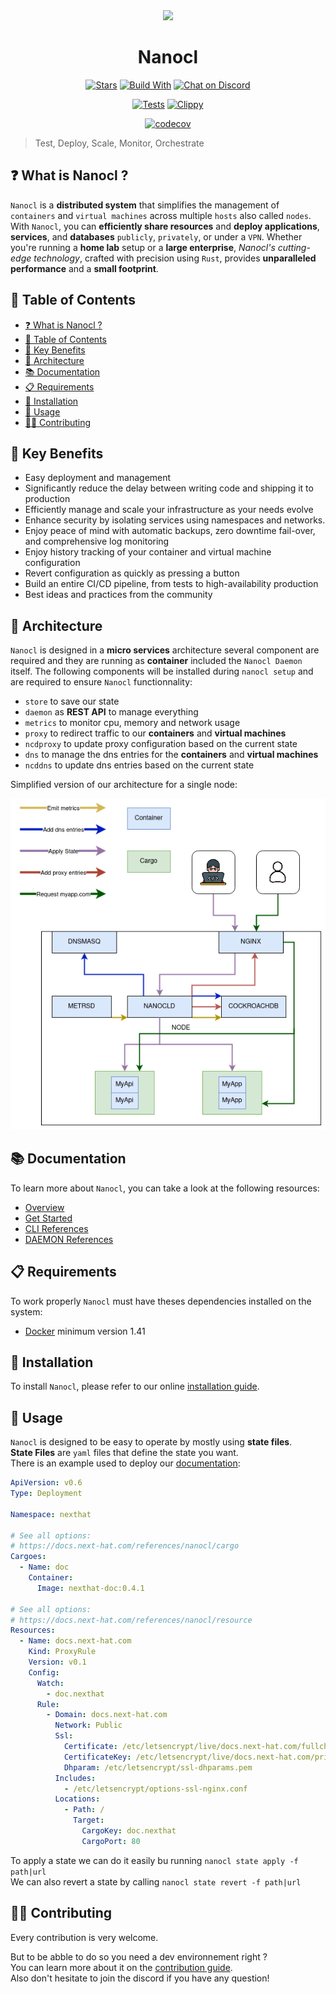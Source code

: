 <div align="center">
  <img src="https://download.next-hat.com/ressources/images/logo.png" >
  <h1>Nanocl</h1>
  <p>

[![Stars](https://img.shields.io/github/stars/nxthat/nanocl?label=%E2%AD%90%20stars%20%E2%AD%90)](https://github.com/nxthat/nanocl)
[![Build With](https://img.shields.io/badge/built_with-Rust-dca282.svg?style=flat)](https://github.com/nxthat/nanocl)
[![Chat on Discord](https://img.shields.io/discord/1011267493114949693?label=chat&logo=discord&style=flat)](https://discord.gg/WV4Aac8uZg)

  </p>

  <p>

[![Tests](https://github.com/nxthat/nanocl/actions/workflows/tests.yml/badge.svg)](https://github.com/nxthat/nanocl/actions/workflows/tests.yml)
[![Clippy](https://github.com/nxthat/nanocl/actions/workflows/clippy.yml/badge.svg)](https://github.com/nxthat/nanocl/actions/workflows/clippy.yml)

  </p>

  <p>

[![codecov](https://codecov.io/gh/nxthat/nanocl/branch/nightly/graph/badge.svg?token=4I60HOW6HM)](https://codecov.io/gh/nxthat/nanocl)

  </p>

</div>

<blockquote>
 <span>
   Test, Deploy, Scale, Monitor, Orchestrate
 </span>
</blockquote>

## ❓ What is Nanocl ?

`Nanocl` is a **distributed system** that simplifies the management of `containers` and `virtual machines` across multiple `hosts` also called `nodes`.
With `Nanocl`, you can **efficiently share resources** and **deploy applications**, **services**, and **databases** `publicly`, `privately`, or under a `VPN`.
Whether you're running a **home lab** setup or a **large enterprise**, _Nanocl's cutting-edge technology_, crafted with precision using `Rust`, provides **unparalleled performance** and a **small footprint**.

## 📙 Table of Contents

- [❓ What is Nanocl ?](#-what-is-nanocl)
- [📙 Table of Contents](#-table-of-contents)
- [🚀 Key Benefits](#-key-benefits)
- [🧿 Architecture](#-architecture)
- [📚 Documentation](#-documentation)
- [📋 Requirements](#-requirements)
- [💾 Installation](#-installation)
- [🔧 Usage](#-usage)
- [👨‍💻 Contributing](#-contributing)

## 🚀 Key Benefits

- Easy deployment and management
- Significantly reduce the delay between writing code and shipping it to production
- Efficiently manage and scale your infrastructure as your needs evolve
- Enhance security by isolating services using namespaces and networks.
- Enjoy peace of mind with automatic backups, zero downtime fail-over, and comprehensive log monitoring
- Enjoy history tracking of your container and virtual machine configuration
- Revert configuration as quickly as pressing a button
- Build an entire CI/CD pipeline, from tests to high-availability production
- Best ideas and practices from the community

## 🧿 Architecture

`Nanocl` is designed in a **micro services** architecture several component are required and they are running as **container** included the `Nanocl Daemon` itself.
The following components will be installed during `nanocl setup` and are required to ensure `Nanocl` functionnality:

- `store` to save our state
- `daemon` as **REST API** to manage everything
- `metrics` to monitor cpu, memory and network usage
- `proxy` to redirect traffic to our **containers** and **virtual machines**
- `ncdproxy` to update proxy configuration based on the current state
- `dns` to manage the dns entries for the **containers** and **virtual machines**
- `ncddns` to update dns entries based on the current state

Simplified version of our architecture for a single node:

<div align="center">
  <img src="./doc/architecture.png" />
</div>

## 📚 Documentation

To learn more about `Nanocl`, you can take a look at the following resources:

- [Overview](https://docs.next-hat.com/guides/nanocl)
- [Get Started](https://docs.next-hat.com/guides/nanocl/get-started)
- [CLI References](https://docs.next-hat.com/references/nanocl/cli)
- [DAEMON References](https://docs.next-hat.com/references/nanocl/daemon/overview)

## 📋 Requirements

To work properly `Nanocl` must have theses dependencies installed on the system:

- [Docker](https://www.docker.com) minimum version 1.41

## 💾 Installation

To install `Nanocl`, please refer to our online [installation guide](https://docs.next-hat.com/setups/nanocl).

## 🔧 Usage

`Nanocl` is designed to be easy to operate by mostly using **state files**.<br />
**State Files** are `yaml` files that define the state you want.<br />
There is an example used to deploy our [documentation](https://docs.next-hat.com):

```yaml
ApiVersion: v0.6
Type: Deployment

Namespace: nexthat

# See all options:
# https://docs.next-hat.com/references/nanocl/cargo
Cargoes:
  - Name: doc
    Container:
      Image: nexthat-doc:0.4.1

# See all options:
# https://docs.next-hat.com/references/nanocl/resource
Resources:
  - Name: docs.next-hat.com
    Kind: ProxyRule
    Version: v0.1
    Config:
      Watch:
        - doc.nexthat
      Rule:
        - Domain: docs.next-hat.com
          Network: Public
          Ssl:
            Certificate: /etc/letsencrypt/live/docs.next-hat.com/fullchain.pem
            CertificateKey: /etc/letsencrypt/live/docs.next-hat.com/privkey.pem
            Dhparam: /etc/letsencrypt/ssl-dhparams.pem
          Includes:
            - /etc/letsencrypt/options-ssl-nginx.conf
          Locations:
            - Path: /
              Target:
                CargoKey: doc.nexthat
                CargoPort: 80
```

To apply a state we can do it easily bu running `nanocl state apply -f path|url`<br />
We can also revert a state by calling `nanocl state revert -f path|url`

## 👨‍💻 Contributing

Every contribution is very welcome.

But to be abble to do so you need a dev environnement right ?<br />
You can learn more about it on the [contribution guide](./contributing.md).<br />
Also don't hesitate to join the discord if you have any question!
